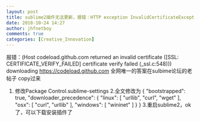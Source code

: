 ```yaml
---
layout: post
title: sublime2插件无法更新，报错：HTTP exception InvalidCertificateException
date: 2018-10-24 14:27
author: jhfnetboy
comments: true
categories: [Creative_Innovation]
---
```

报错：(Host codeload.github.com returned an invalid certificate ([SSL: CERTIFICATE_VERIFY_FAILED] certificate verify failed (_ssl.c:548))) downloading https://codeload.github.com
全网唯一的答案在sulbime论坛的老帖子
copy过来
1. 修改Package Control.sublime-settings
2.全文修改为
{
	"bootstrapped": true,
	"downloader_precedence":
	{
		"linux":
		[
			"urllib",
			"curl",
			"wget"
		],
		"osx":
		[
			"curl",
			"urllib"
		],
		"windows":
		[
			"wininet"
		]
	}
}
3.重启sublime2，ok了，可以下载安装插件了
